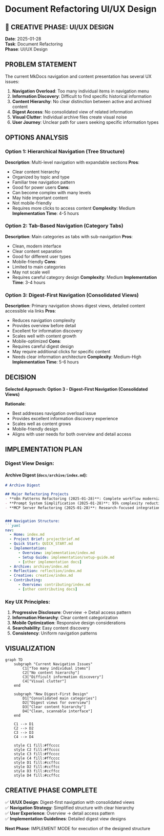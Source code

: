 # Document Refactoring UI/UX Design

## 🎨 CREATIVE PHASE: UI/UX DESIGN

**Date**: 2025-01-28  
**Task**: Document Refactoring  
**Phase**: UI/UX Design  

## PROBLEM STATEMENT

The current MkDocs navigation and content presentation has several UX issues:
1. **Navigation Overload**: Too many individual items in navigation menu
2. **Information Discovery**: Difficult to find specific historical information
3. **Content Hierarchy**: No clear distinction between active and archived content
4. **Digest Access**: No consolidated view of related information
5. **Visual Clutter**: Individual archive files create visual noise
6. **User Journey**: Unclear path for users seeking specific information types

## OPTIONS ANALYSIS

### Option 1: Hierarchical Navigation (Tree Structure)
**Description**: Multi-level navigation with expandable sections
**Pros**:
- Clear content hierarchy
- Organized by topic and type
- Familiar tree navigation pattern
- Good for power users
**Cons**:
- Can become complex with many levels
- May hide important content
- Not mobile-friendly
- Requires more clicks to access content
**Complexity**: Medium
**Implementation Time**: 4-5 hours

### Option 2: Tab-Based Navigation (Category Tabs)
**Description**: Main categories as tabs with sub-navigation
**Pros**:
- Clean, modern interface
- Clear content separation
- Good for different user types
- Mobile-friendly
**Cons**:
- Limited to main categories
- May not scale well
- Requires careful category design
**Complexity**: Medium
**Implementation Time**: 3-4 hours

### Option 3: Digest-First Navigation (Consolidated Views)
**Description**: Primary navigation shows digest views, detailed content accessible via links
**Pros**:
- Reduces navigation complexity
- Provides overview before detail
- Excellent for information discovery
- Scales well with content growth
- Mobile-optimized
**Cons**:
- Requires careful digest design
- May require additional clicks for specific content
- Needs clear information architecture
**Complexity**: Medium-High
**Implementation Time**: 5-6 hours

## DECISION

**Selected Approach: Option 3 - Digest-First Navigation (Consolidated Views)**

**Rationale**:
- Best addresses navigation overload issue
- Provides excellent information discovery experience
- Scales well as content grows
- Mobile-friendly design
- Aligns with user needs for both overview and detail access

## IMPLEMENTATION PLAN

### Digest View Design:

#### Archive Digest (`docs/archive/index.md`):
```markdown
# Archive Digest

## Major Refactoring Projects
- **n8n Patterns Refactoring (2025-01-28)**: Complete workflow modernization
- **Prompt System Simplification (2025-01-28)**: 95% complexity reduction
- **MCP Server Refactoring (2025-01-28)**: Research-focused integration


### Navigation Structure:
```yaml
nav:
  - Home: index.md
  - Project Brief: projectbrief.md
  - Quick Start: QUICK_START.md
  - Implementation:
      - Overview: implementation/index.md
      - Setup Guide: implementation/setup-guide.md
      - [other implementation docs]
  - Archive: archive/index.md
  - Reflection: reflection/index.md
  - Creative: creative/index.md
  - Contributing:
      - Overview: contributing/index.md
      - [other contributing docs]
```

### Key UX Principles:
1. **Progressive Disclosure**: Overview → Detail access pattern
2. **Information Hierarchy**: Clear content categorization
3. **Mobile Optimization**: Responsive design considerations
4. **Searchability**: Easy content discovery
5. **Consistency**: Uniform navigation patterns

## VISUALIZATION

```mermaid
graph TD
    subgraph "Current Navigation Issues"
        C1["Too many individual items"]
        C2["No content hierarchy"]
        C3["Difficult information discovery"]
        C4["Visual clutter"]
    end
    
    subgraph "New Digest-First Design"
        D1["Consolidated main categories"]
        D2["Digest views for overview"]
        D3["Clear content hierarchy"]
        D4["Clean, scannable interface"]
    end
    
    C1 --> D1
    C2 --> D2
    C3 --> D3
    C4 --> D4
    
    style C1 fill:#ffcccc
    style C2 fill:#ffcccc
    style C3 fill:#ffcccc
    style C4 fill:#ffcccc
    style D1 fill:#ccffcc
    style D2 fill:#ccffcc
    style D3 fill:#ccffcc
    style D4 fill:#ccffcc
```

## CREATIVE PHASE COMPLETE

✅ **UI/UX Design**: Digest-first navigation with consolidated views  
✅ **Navigation Strategy**: Simplified structure with clear hierarchy  
✅ **User Experience**: Overview → detail access pattern  
✅ **Implementation Guidelines**: Detailed digest view designs  

**Next Phase**: IMPLEMENT MODE for execution of the designed structure
